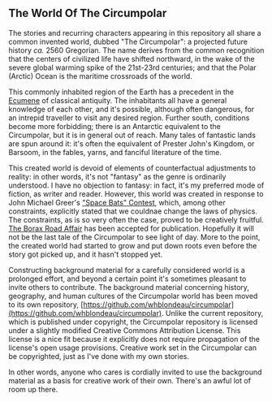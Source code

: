 ## The World Of The Circumpolar

The stories and recurring characters appearing in this repository all share a common invented world, dubbed "The Circumpolar": a projected future history _ca._ 2560 Gregorian. The name derives from the common recognition that the centers of civilized life have shifted northward, in the wake of the severe global warming spike of the 21st-23rd centuries; and that the Polar (Arctic) Ocean is the maritime crossroads of the world. 

This commonly inhabited region of the Earth has a precedent in the [Ecumene](http://en.wikipedia.org/wiki/Ecumene) of classical antiquity. The inhabitants all have a general knowledge of each other, and it's possible, although often dangerous, for an intrepid traveller to visit any desired region. Further south, conditions become more forbidding; there is an Antarctic equivalent to the Circumpolar, but it is in general out of reach. Many tales of fantastic lands are spun around it: it's often the equivalent of Prester John's Kingdom, or Barsoom, in the fables, yarns, and fanciful literature of the time.

This created world is devoid of elements of counterfactual adjustments to reality: in other words, it's not "fantasy" as the genre is ordinarily understood. I have no objection to fantasy: in fact, it's my preferred mode of fiction, as writer and reader. However, this world was created in response to John Michael Greer's ["Space Bats" Contest](http://thearchdruidreport.blogspot.com/2014/01/return-of-space-bats.html), which, among other constraints, explicitly stated that we couldnae change the laws of physics. The constraints, as is so very often the case, proved to be creatively fruitful. [The Borax Road Affair](https://github.com/whblondeau/memoria-interna/blob/master/stories/the-borax-road-affair/the-borax-road-affair.md) has been accepted for publication. Hopefully it will not be the last tale of the Circumpolar to see light of day. More to the point, the created world had started to grow and put down roots even before the story got picked up, and it hasn't stopped yet.

Constructing background material for a carefully considered world is a prolonged effort, and beyond a certain point it's sometimes pleasant to invite others to contribute. The background material concerning history, geography, and human cultures of the Circumpolar world has been moved to its own repository, [https://github.com/whblondeau/circumpolar](https://github.com/whblondeau/circumpolar). Unlike the current repository, which is published under copyright, the Circumpolar repository is licensed under a slightly modified Creative Commons Attribution License. This license is a nice fit because it explicitly does not require propagation of the license's open usage provisions. Creative work set in the Circumpolar can be copyrighted, just as I've done with my own stories.

In other words, anyone who cares is cordially invited to use the background material as a basis for creative work of their own. There's an awful lot of room up there.
